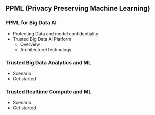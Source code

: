 ## PPML (Privacy Preserving Machine Learning)
### PPML for Big Data AI
- Protecting Data and model confidentiality
- Trusted Big Data AI Platform
    - Overview
    - Architecture/Technology 

### Trusted Big Data Analytics and ML
- Scenario
- Get started 
 
### Trusted Realtime Compute and ML
- Scenario
- Get started 
